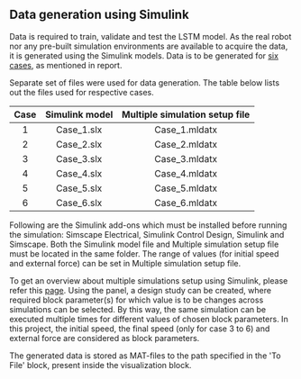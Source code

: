 ## Data generation using Simulink

Data is required to train, validate and test the LSTM model. As the real robot nor any pre-built simulation environments are available to acquire the data, it is generated using the Simulink models. Data is to be generated for [six cases](https://tuenl-my.sharepoint.com/:i:/g/personal/y_dhanabal_student_tue_nl/ERWtA0D3HN5HpTCXQH8e-zUBPt4_9_1A0rlMA7W25U9ZVw?e=LVYdXC), as mentioned in report. 

Separate set of files were used for data generation. The table below lists out the files used for respective cases.

| Case |  Simulink model  | Multiple simulation setup file |
|:-----:|:--------:|:------:|
| 1   |     Case_1.slx     | Case_1.mldatx |
| 2   |     Case_2.slx     | Case_2.mldatx |
| 3   |     Case_3.slx     | Case_3.mldatx |
| 4   |     Case_4.slx     | Case_4.mldatx |
| 5   |     Case_5.slx     | Case_5.mldatx |
| 6   |     Case_6.slx     | Case_6.mldatx |

Following are the Simulink add-ons which must be installed before running the simulation: Simscape Electrical, Simulink Control Design, Simulink and Simscape. Both the Simulink model file and Multiple simulation setup file must be located in the same folder. The range of values (for initial speed and external force) can be set in Multiple simulation setup file.

To get an overview about multiple simulations setup using Simulink, please refer this [ page](https://nl.mathworks.com/help/simulink/slref/multiplesimulations.html). Using the panel, a design study can be created, where required block parameter(s) for which value is to be changes across simulations can be selected. By this way, the same simulation can be executed multiple times for different values of chosen block parameters. In this project, the initial speed, the final speed (only for case 3 to 6) and external force are considered as block parameters.

The generated data is stored as MAT-files to the path specified in the 'To File' block, present inside the visualization block.
